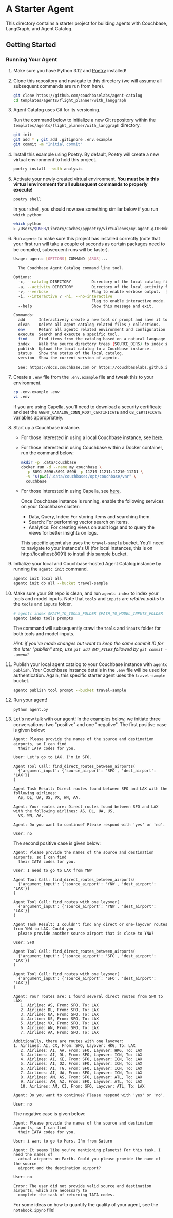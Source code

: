 # A Starter Agent

This directory contains a starter project for building agents with Couchbase, LangGraph, and Agent Catalog.

## Getting Started

### Running Your Agent

1. Make sure you have Python 3.12 and [Poetry](https://python-poetry.org/docs/#installation) installed!
2. Clone this repository and navigate to this directory (we will assume all subsequent commands are run from here).

   ```bash
   git clone https://github.com/couchbaselabs/agent-catalog
   cd templates/agents/flight_planner/with_langgraph
   ```

3. Agent Catalog uses Git for its versioning.

   Run the command below to initialize a new Git repository within the `templates/agents/flight_planner/with_langgraph`
   directory.

   ```bash
   git init
   git add * ; git add .gitignore .env.example
   git commit -m "Initial commit"
   ```

4. Install this example using Poetry.
   By default, Poetry will create a new virtual environment to hold this project.
   ```bash
   poetry install --with analysis
   ```

5. Activate your newly created virtual environment.
   **You must be in this virtual environment for all subsequent commands to properly execute!**

   ```bash
   poetry shell
   ```

   In your shell, you should now see something similar below if you run `which python`:
   ```bash
   which python
   > /Users/$USER/Library/Caches/pypoetry/virtualenvs/my-agent-gJ1RHvkw-py3.12/bin/python
   ```

6. Run `agentc` to make sure this project has installed correctly (note that your first run will take a couple of
   seconds as certain packages need to be compiled, subsequent runs will be faster).

   ```bash
   Usage: agentc [OPTIONS] COMMAND [ARGS]...

     The Couchbase Agent Catalog command line tool.

   Options:
     -c, --catalog DIRECTORY         Directory of the local catalog files.  [default: .agent-catalog]
     -a, --activity DIRECTORY        Directory of the local activity files (runtime data).  [default: .agent-activity]
     -v, --verbose                   Flag to enable verbose output.  [default: 0; 0<=x<=2]
     -i, --interactive / -ni, --no-interactive
                                     Flag to enable interactive mode.  [default: i]
     --help                          Show this message and exit.

   Commands:
     add      Interactively create a new tool or prompt and save it to the filesystem (output).
     clean    Delete all agent catalog related files / collections.
     env      Return all agentc related environment and configuration parameters as a JSON object.
     execute  Search and execute a specific tool.
     find     Find items from the catalog based on a natural language QUERY string or by name.
     index    Walk the source directory trees (SOURCE_DIRS) to index source files into the local catalog.
     publish  Upload the local catalog to a Couchbase instance.
     status   Show the status of the local catalog.
     version  Show the current version of agentc.

     See: https://docs.couchbase.com or https://couchbaselabs.github.io/agent-catalog/index.html# for more information.
   ```

7. Create a `.env` file from the `.env.example` file and tweak this to your environment.

   ```bash
   cp .env.example .env
   vi .env
   ```

   If you are using Capella, you'll need to download a security certificate and set the
   `AGENT_CATALOG_CONN_ROOT_CERTIFICATE` and `CB_CERTIFICATE` variables appropriately.

8. Start up a Couchbase instance.

    - For those interested in using a local Couchbase instance, see
      [here](https://docs.couchbase.com/server/current/install/install-intro.html).

    - For those interested in using Couchbase within a Docker container, run the command below:

        ```bash
        mkdir -p .data/couchbase
        docker run -d --name my_couchbase \
          -p 8091-8096:8091-8096 -p 11210-11211:11210-11211 \
          -v "$(pwd)/.data/couchbase:/opt/couchbase/var" \
          couchbase
        ```

    - For those interested in using Capella, see [here](https://cloud.couchbase.com/sign-up).

      Once Couchbase instance is running, enable the following services on your Couchbase cluster:
        - Data, Query, Index: For storing items and searching them.
        - Search: For performing vector search on items.
        - Analytics: For creating views on audit logs and to query the views for better insights on logs.

      This specific agent also uses the `travel-sample` bucket.
      You'll need to navigate to your instance's UI (for local instances, this is on http://localhost:8091) to install
      this sample bucket.

9. Initialize your local and Couchbase-hosted Agent Catalog instance by running the `agentc init` command.

   ```bash
   agentc init local all
   agentc init db all --bucket travel-sample
   ```

10. Make sure your Git repo is clean, and run `agentc index` to index your tools and model inputs.
    Note that `tools` and `inputs` are _relative paths_ to the `tools` and `inputs` folder.

    ```bash
    # agentc index $PATH_TO_TOOLS_FOLDER $PATH_TO_MODEL_INPUTS_FOLDER
    agentc index tools prompts
    ```

    The command will subsequently crawl the `tools` and `inputs` folder for both tools and model-inputs.

    _Hint: if you've made changes but want to keep the same commit ID for the later "publish" step, use
    `git add $MY_FILES` followed by `git commit --amend`!_

11. Publish your local agent catalog to your Couchbase instance with `agentc publish`.
    Your Couchbase instance details in the `.env` file will be used for authentication.
    Again, this specific starter agent uses the `travel-sample` bucket.

    ```bash
    agentc publish tool prompt --bucket travel-sample
    ```

12. Run your agent!

    ```bash
    python agent.py
    ```

13. Let's now talk with our agent!
    In the examples below, we initiate three conversations: two "positive" and one "negative".
    The first positive case is given below:

    ```text
    Agent: Please provide the names of the source and destination airports, so I can find
      their IATA codes for you.

    User: Let's go to LAX. I'm in SFO.

    Agent Tool Call: find_direct_routes_between_airports(
      {'argument_input': {'source_airport': 'SFO', 'dest_airport': 'LAX'}}
    )

    Agent Task Result: Direct routes found between SFO and LAX with the following airlines:
      AS, DL, UA, US, VX, WN, AA.

    Agent: Your routes are: Direct routes found between SFO and LAX with the following airlines: AS, DL, UA, US,
      VX, WN, AA.

    Agent: Do you want to continue? Please respond with 'yes' or 'no'.

    User: no
    ```

    The second positive case is given below:

       ```text
       Agent: Please provide the names of the source and destination airports, so I can find
         their IATA codes for you.

       User: I need to go to LAX from YNW

       Agent Tool Call: find_direct_routes_between_airports(
         {'argument_input': {'source_airport': 'YNW', 'dest_airport': 'LAX'}}
       )

       Agent Tool Call: find_routes_with_one_layover(
         {'argument_input': {'source_airport': 'YNW', 'dest_airport': 'LAX'}}
       )

       Agent Task Result: I couldn't find any direct or one-layover routes from YNW to LAX. Could you
         please provide another source airport that is close to YNW?

       User: SFO

       Agent Tool Call: find_direct_routes_between_airports(
         {'argument_input': {'source_airport': 'SFO', 'dest_airport': 'LAX'}}
       )

       Agent Tool Call: find_routes_with_one_layover(
         {'argument_input': {'source_airport': 'SFO', 'dest_airport': 'LAX'}}
       )

       Agent: Your routes are: I found several direct routes from SFO to LAX:
          1. Airline: AS, From: SFO, To: LAX
          2. Airline: DL, From: SFO, To: LAX
          3. Airline: UA, From: SFO, To: LAX
          4. Airline: US, From: SFO, To: LAX
          5. Airline: VX, From: SFO, To: LAX
          6. Airline: WN, From: SFO, To: LAX
          7. Airline: AA, From: SFO, To: LAX

       Additionally, there are routes with one layover:
       1. Airlines: AI, CX, From: SFO, Layover: HKG, To: LAX
          2. Airlines: AI, AA, From: SFO, Layover: HKG, To: LAX
          3. Airlines: AI, DL, From: SFO, Layover: ICN, To: LAX
          4. Airlines: AI, KE, From: SFO, Layover: ICN, To: LAX
          5. Airlines: AI, OZ, From: SFO, Layover: ICN, To: LAX
          6. Airlines: AI, TG, From: SFO, Layover: ICN, To: LAX
          7. Airlines: AI, UA, From: SFO, Layover: ICN, To: LAX
          8. Airlines: AM, AS, From: SFO, Layover: ATL, To: LAX
          9. Airlines: AM, AZ, From: SFO, Layover: ATL, To: LAX
          10. Airlines: AM, CI, From: SFO, Layover: ATL, To: LAX

       Agent: Do you want to continue? Please respond with 'yes' or 'no'.

       User: no
       ```

    The negative case is given below:

       ```text
       Agent: Please provide the names of the source and destination airports, so I can find
         their IATA codes for you.

       User: i want to go to Mars, I'm from Saturn

       Agent: It seems like you're mentioning planets! For this task, I need the names of
         actual airports on Earth. Could you please provide the name of the source
         airport and the destination airport?

       User: no

       Error: The user did not provide valid source and destination airports, which are necessary to
         complete the task of returning IATA codes.
       ```

    For some ideas on how to quantify the quality of your agent, see the `notebook.ipynb` file!
